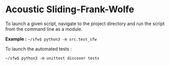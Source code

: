 # Acoustic Sliding-Frank-Wolfe


To launch a given script, navigate to the project directory and run the script from the command line as a module.

**Example :**
``~/sfw$ python3 -m src.test_sfw``

To launch the automated tests : 

``~/sfw$ python3 -m unittest discover tests``


